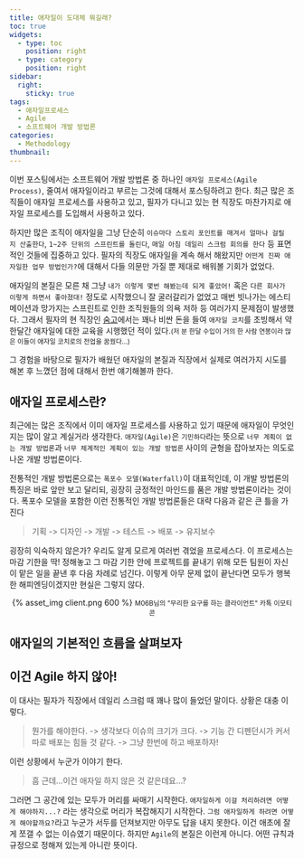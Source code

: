 ```yaml
---
title: 애자일이 도대체 뭐길래?
toc: true
widgets:
  - type: toc
    position: right
  - type: category
    position: right
sidebar:
  right:
    sticky: true
tags:
  - 애자일프로세스
  - Agile
  - 소프트웨어 개발 방법론
categories:
  - Methodology
thumbnail:
---
```


이번 포스팅에서는 소프트웨어 개발 방법론 중 하나인 `애자일 프로세스(Agile Process)`, 줄여서 애자일이라고 부르는 그것에 대해서 포스팅하려고 한다. 최근 많은 조직들이 애자일 프로세스를 사용하고 있고, 필자가 다니고 있는 현 직장도 마찬가지로 애자일 프로세스를 도입해서 사용하고 있다.
<!-- more -->

하지만 많은 조직이 애자일을 그냥 단순히 `이슈마다 스토리 포인트를 매겨서 얼마나 걸릴 지 산출한다`, `1~2주 단위의 스프린트를 돌린다`, `매일 아침 데일리 스크럼 회의를 한다` 등 표면적인 것들에 집중하고 있다. 필자의 직장도 애자일을 계속 해서 해왔지만 `어떤게 진짜 애자일한 업무 방법인가?`에 대해서 다들 의문만 가질 뿐 제대로 배워볼 기회가 없었다.

애자일의 본질은 모른 채 그냥 `내가 이렇게 몇번 해봤는데 되게 좋았어!` 혹은 `다른 회사가 이렇게 하면서 좋아졌대!` 정도로 시작했으니 잘 굴러갈리가 없었고 매번 빗나가는 에스티메이션과 망가지는 스프린트로 인한 조직원들의 의욕 저하 등 여러가지 문제점이 발생했다. 그래서 필자의 현 직장인 [숨고](https://soomgo.com)에서는 꽤나 비싼 돈을 들여 `애자일 코치`를 초빙해서 약 한달간 애자일에 대한 교육을 시행했던 적이 있다.<small>(저 분 한달 수입이 거의 한 사람 연봉이라 많은 이들이 애자일 코치로의 전업을 꿈꿨다...)</small>

그 경험을 바탕으로 필자가 배웠던 애자일의 본질과 직장에서 실제로 여러가지 시도를 해본 후 느꼈던 점에 대해서 한번 얘기해볼까 한다.

## 애자일 프로세스란?
최근에는 많은 조직에서 이미 애자일 프로세스를 사용하고 있기 때문에 애자일이 무엇인지는 많이 알고 계실거라 생각한다.
`애자일(Agile)`은 `기민하다`라는 뜻으로 `너무 계획이 없는 개발 방법론`과 `너무 체계적인 계획이 있는 개발 방법론` 사이의 균형을 잡아보자는 의도로 나온 개발 방법론이다.

전통적인 개발 방법론으로는 `폭포수 모델(Waterfall)`이 대표적인데, 이 개발 방법론의 특징은 바로 앞만 보고 달리되, 굉장히 긍정적인 마인드를 품은 개발 방법론이라는 것이다.
폭포수 모델을 포함한 이런 전통적인 개발 방법론들은 대략 다음과 같은 큰 틀을 가진다

> 기획 -> 디자인 -> 개발 -> 테스트 -> 배포 -> 유지보수

굉장히 익숙하지 않은가? 우리도 알게 모르게 여러번 겪었을 프로세스다. 이 프로세스는 마감 기한을 딱! 정해놓고 그 마감 기한 안에 프로젝트를 끝내기 위해 모든 팀원이 자신이 맡은 일을 끝낸 후 다음 차례로 넘긴다. 이렇게 아무 문제 없이 끝난다면 모두가 행복한 해피엔딩이겠지만 현실은 그렇지 않다.

<center>
  {% asset_img client.png 600 %}
  <small>M06B님의 "무리한 요구를 하는 클라이언트" 카톡 이모티콘</small>
  <br>
</center>


## 애자일의 기본적인 흐름을 살펴보자




## 이건 Agile 하지 않아!
이 대사는 필자가 직장에서 데일리 스크럼 때 꽤나 많이 들었던 말이다. 상황은 대충 이렇다.

> 뭔가를 해야한다. -> 생각보다 이슈의 크기가 크다. -> 기능 간 디펜던시가 커서 따로 배포는 힘들 것 같다. -> 그냥 한번에 하고 배포하자!

이런 상황에서 누군가 이야기 한다.

> 흠 근데...이건 애자일 하지 않은 것 같은데요...?

그러면 그 공간에 있는 모두가 머리를 싸매기 시작한다. `애자일하게 이걸 처리하려면 어떻게 해야하지...?` 라는 생각으로 머리가 복잡해지기 시작한다.
`그럼 애자일하게 하려면 어떻게 해야할까요?`라고 누군가 서두를 던져보지만 아무도 답을 내지 못한다. 이건 애초에 잘게 쪼갤 수 없는 이슈였기 때문이다.
하지만 `Agile`의 본질은 이런게 아니다. 어떤 규칙과 규정으로 정해져 있는게 아니란 뜻이다.





